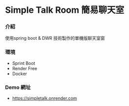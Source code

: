 # Simple Talk Room 簡易聊天室

### 介紹
使用spring boot & DWR 技術製作的單機版聊天室窗


### 環境
* Sprint Boot
* Render Free
* Docker

### Demo 網址
* https://simpletalk.onrender.com
